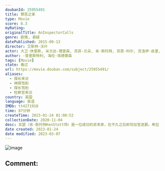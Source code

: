 ```yaml
---
doubanId: 25955491
title: 罪恶之家
type: Movie
score: 8.3
myRating: 
originalTitle: AnInspectorCalls
genre: 剧情, 悬疑
datePublished: 2015-09-13
director: 艾斯林·沃什
actor: 大卫·休里斯, 米兰达·理查森, 苏菲·兰朵, 肯·斯托特, 芬恩·科尔, 克洛伊·皮里, 凯尔·索列尔, 弗洛拉·尼科尔森, 加里·戴维斯, 旺达·奥普琳斯卡
author: ·普里斯特利, 海伦·埃德蒙森
tags: [Movie]
state: 看过
url: https://movie.douban.com/subject/25955491/
aliases:
  - 探长来访
  - 神探驾到
  - 探长驾到
  - 检察官来访
country: 英国
language: 英语
IMDb: tt4271918
time: 87分钟
createTime: 2023-01-24 01:00:52
collectionDate: 2020-11-04
desc: 亚瑟（肯·斯托特KenStott饰）是一位成功的资本家，在不久之后即将加官进爵。希拉（克洛伊·皮里ChloePirrie饰）是亚瑟的女儿，这位单纯善良的千金小姐在家宴中接受了男友杰拉德（凯...
date created: 2023-01-24
date modified: 2023-03-07
---
```


![image](p2266257360.jpg)

Comment:
---
